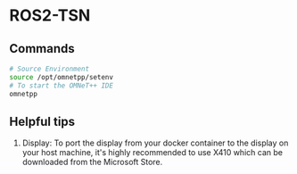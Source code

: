 # ROS2-TSN

## Commands

```bash
# Source Environment
source /opt/omnetpp/setenv
# To start the OMNeT++ IDE
omnetpp

```

## Helpful tips

1. Display: To port the display from your docker container to the display on your host machine, it's highly recommended to use X410 which can be downloaded from the Microsoft Store.